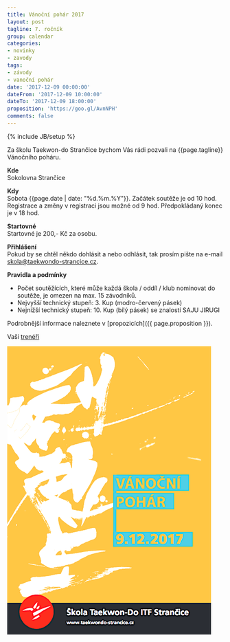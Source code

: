 ```yaml
---
title: Vánoční pohár 2017
layout: post
tagline: 7. ročník
group: calendar
categories:
- novinky
- zavody
tags:
- závody
- vanoční pohár
date: '2017-12-09 00:00:00'
dateFrom: '2017-12-09 10:00:00'
dateTo: '2017-12-09 18:00:00'
proposition: 'https://goo.gl/AvnNPH'
comments: false
---
```

{% include JB/setup %}

Za školu Taekwon-do Strančice bychom Vás rádi pozvali na {{page.tagline}} Vánočního poháru.

**Kde**  
Sokolovna Strančice

**Kdy**  
Sobota {{page.date | date: "%d.%m.%Y"}}. Začátek soutěže je od 10 hod. Registrace a změny v registraci jsou možné od 9 hod. Předpokládaný konec je v 18 hod.

**Startovné**  
Startovné je 200,- Kč za osobu.

**Přihlášení**   
Pokud by se chtěl někdo dohlásit a nebo odhlásit, tak prosím pište na e-mail <a href="mailto:skola@taekwondo-strancice.cz">skola@taekwondo-strancice.cz</a>.

**Pravidla a podmínky**

- Počet soutěžících, které může každá škola / oddíl / klub nominovat do soutěže, je omezen na max. 15 závodníků.
- Nejvyšší technický stupeň: 3. Kup (modro-červený pásek)
- Nejnižší technický stupeň: 10. Kup (bílý pásek) se znalostí SAJU JIRUGI

Podrobnější informace naleznete v [propozicích]({{ page.proposition }}).

Vaši [trenéři](/treneri)

![Vánoční pohár 2017 - plakát](/files/img/VP-2017-plakat.png)





